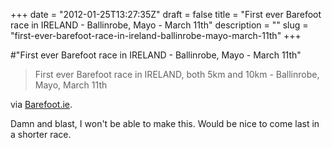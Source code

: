 +++
date = "2012-01-25T13:27:35Z"
draft = false
title = "First ever Barefoot race in IRELAND - Ballinrobe, Mayo - March 11th"
description = ""
slug = "first-ever-barefoot-race-in-ireland-ballinrobe-mayo-march-11th"
+++

#"First ever Barefoot race in IRELAND - Ballinrobe, Mayo - March 11th"

<blockquote>First ever Barefoot race in IRELAND, both 5km and 10km - Ballinrobe, Mayo, March 11th</blockquote>
via <a href="http://www.barefoot.ie/shop/index.php?main_page=product_info&amp;cPath=31&amp;products_id=142">Barefoot.ie</a>.

Damn and blast, I won't be able to make this. Would be nice to come last in a shorter race.

&nbsp;